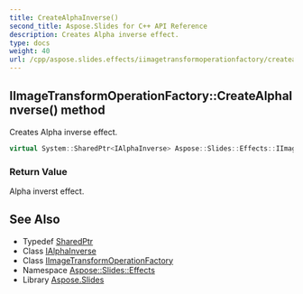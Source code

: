 ```yaml
---
title: CreateAlphaInverse()
second_title: Aspose.Slides for C++ API Reference
description: Creates Alpha inverse effect.
type: docs
weight: 40
url: /cpp/aspose.slides.effects/iimagetransformoperationfactory/createalphainverse/
---
```

## IImageTransformOperationFactory::CreateAlphaInverse() method


Creates Alpha inverse effect.

```cpp
virtual System::SharedPtr<IAlphaInverse> Aspose::Slides::Effects::IImageTransformOperationFactory::CreateAlphaInverse()=0
```


### Return Value

Alpha inverst effect.

## See Also

* Typedef [SharedPtr](../../system/sharedptr/)
* Class [IAlphaInverse](../ialphainverse/)
* Class [IImageTransformOperationFactory](./)
* Namespace [Aspose::Slides::Effects](../)
* Library [Aspose.Slides](../../)